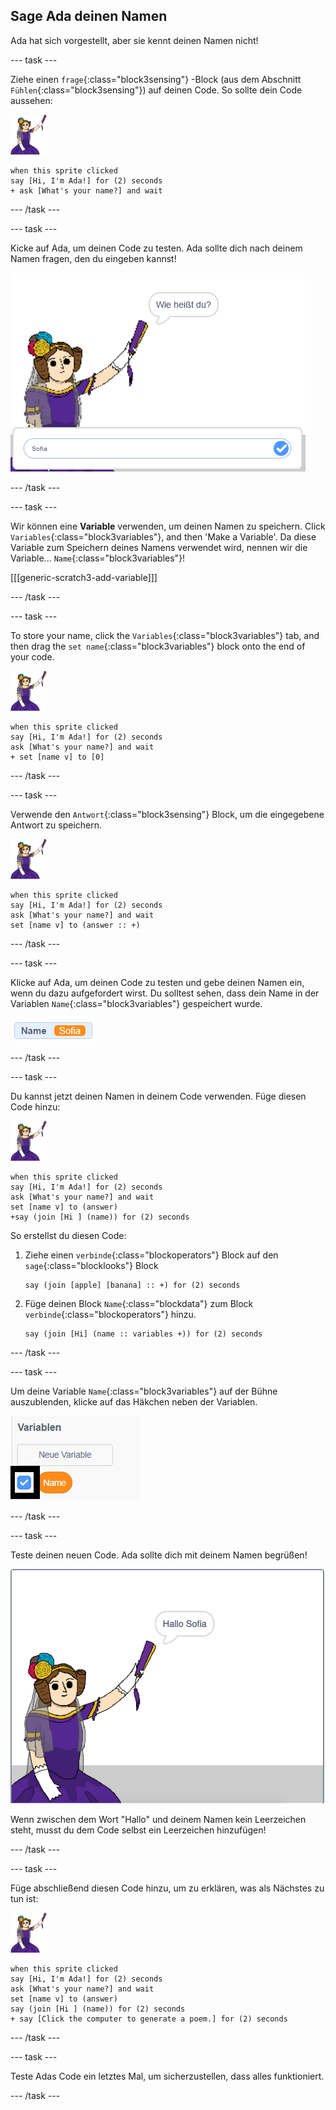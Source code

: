 ## Sage Ada deinen Namen

Ada hat sich vorgestellt, aber sie kennt deinen Namen nicht!

\--- task \---

Ziehe einen `frage`{:class="block3sensing"} -Block (aus dem Abschnitt `Fühlen`{:class="block3sensing"}) auf deinen Code. So sollte dein Code aussehen:

![Ada Sprite](images/ada-sprite.png)

```blocks3
when this sprite clicked
say [Hi, I'm Ada!] for (2) seconds
+ ask [What's your name?] and wait
```

\--- /task \---

\--- task \---

Kicke auf Ada, um deinen Code zu testen. Ada sollte dich nach deinem Namen fragen, den du eingeben kannst!

![Ada Sprite fragt, wie du heißt](images/poetry-input.png)

\--- /task \---

\--- task \---

Wir können eine **Variable** verwenden, um deinen Namen zu speichern. Click `Variables`{:class="block3variables"}, and then 'Make a Variable'. Da diese Variable zum Speichern deines Namens verwendet wird, nennen wir die Variable... `Name`{:class="block3variables"}!

[[[generic-scratch3-add-variable]]]

\--- /task \---

\--- task \---

To store your name, click the `Variables`{:class="block3variables"} tab, and then drag the `set name`{:class="block3variables"} block onto the end of your code.

![Ada Sprite](images/ada-sprite.png)

```blocks3
when this sprite clicked
say [Hi, I'm Ada!] for (2) seconds
ask [What's your name?] and wait
+ set [name v] to [0]
```

\--- /task \---

\--- task \---

Verwende den `Antwort`{:class="block3sensing"} Block, um die eingegebene Antwort zu speichern.

![Ada Sprite](images/ada-sprite.png)

```blocks3
when this sprite clicked
say [Hi, I'm Ada!] for (2) seconds
ask [What's your name?] and wait
set [name v] to (answer :: +)
```

\--- /task \---

\--- task \---

Klicke auf Ada, um deinen Code zu testen und gebe deinen Namen ein, wenn du dazu aufgefordert wirst. Du solltest sehen, dass dein Name in der Variablen `Name`{:class="block3variables"} gespeichert wurde.

![Screenshot](images/poetry-name-test.png)

\--- /task \---

\--- task \---

Du kannst jetzt deinen Namen in deinem Code verwenden. Füge diesen Code hinzu:

![Ada Sprite](images/ada-sprite.png)

```blocks3
when this sprite clicked
say [Hi, I'm Ada!] for (2) seconds
ask [What's your name?] and wait
set [name v] to (answer)
+say (join [Hi ] (name)) for (2) seconds 
```

So erstellst du diesen Code:

1. Ziehe einen `verbinde`{:class="blockoperators"} Block auf den `sage`{:class="blocklooks"} Block
    
    ```blocks3
    say (join [apple] [banana] :: +) for (2) seconds
    ```

2. Füge deinen Block `Name`{:class="blockdata"} zum Block `verbinde`{:class="blockoperators"} hinzu.
    
    ```blocks3
    say (join [Hi] (name :: variables +)) for (2) seconds
    ```

\--- /task \---

\--- task \---

Um deine Variable `Name`{:class="block3variables"} auf der Bühne auszublenden, klicke auf das Häkchen neben der Variablen.

![Häkchen Name Variable](images/poetry-tick-annotated.png)

\--- /task \---

\--- task \---

Teste deinen neuen Code. Ada sollte dich mit deinem Namen begrüßen!

![Screenshot](images/poetry-name-test2.png)

Wenn zwischen dem Wort "Hallo" und deinem Namen kein Leerzeichen steht, musst du dem Code selbst ein Leerzeichen hinzufügen!

\--- /task \---

\--- task \---

Füge abschließend diesen Code hinzu, um zu erklären, was als Nächstes zu tun ist:

![Ada Sprite](images/ada-sprite.png)

```blocks3
when this sprite clicked
say [Hi, I'm Ada!] for (2) seconds
ask [What's your name?] and wait
set [name v] to (answer)
say (join [Hi ] (name)) for (2) seconds 
+ say [Click the computer to generate a poem.] for (2) seconds 
```

\--- /task \---

\--- task \---

Teste Adas Code ein letztes Mal, um sicherzustellen, dass alles funktioniert.

\--- /task \---